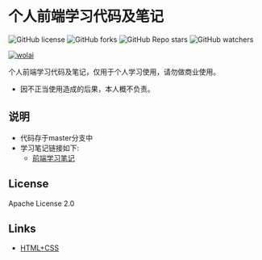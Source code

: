 # 个人前端学习代码及笔记

![GitHub license](https://img.shields.io/github/license/xukache/font-end.svg?style=plastic)
![GitHub forks](https://img.shields.io/github/forks/xukache/font-end.svg?style=plastic)
![GitHub Repo stars](https://img.shields.io/github/stars/xukache/font-end.svg?style=plastic)
![GitHub watchers](https://img.shields.io/github/watchers/xukache/font-end.svg?style=plastic)

<a href="https://www.wolai.com/qijtJWLN5XqyH9fYdDiKPh">![wolai](https://img.shields.io/badge/wolai-%E5%89%8D%E7%AB%AF%E5%AD%A6%E4%B9%A0%E7%AC%94%E8%AE%B0-orange?style=plastic)</a>

个人前端学习代码及笔记，仅用于个人学习使用，请勿做商业使用。

- 因不正当使用造成的后果，本人概不负责。

## 说明

- 代码存于master分支中
- 学习笔记链接如下:
    - [前端学习笔记](https://www.wolai.com/qijtJWLN5XqyH9fYdDiKPh)

## License

Apache License 2.0 

## Links

- [HTML+CSS](https://www.bilibili.com/video/BV1p84y1P7Z5/?spm_id_from=333.1007.top_right_bar_window_custom_collection.content.click)
